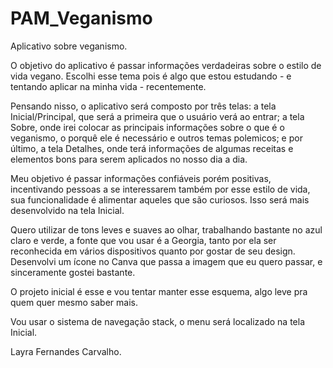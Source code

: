 # PAM_Veganismo
Aplicativo sobre veganismo. 

O objetivo do aplicativo é passar informações verdadeiras sobre o estilo de vida vegano. Escolhi esse tema pois é algo que estou estudando - e tentando aplicar na minha vida - recentemente. 

Pensando nisso, o aplicativo será composto por três telas: a tela Inicial/Principal, que será a primeira que o usuário verá ao entrar; a tela Sobre, onde irei colocar as principais informações sobre o que é o veganismo, o porquê ele é necessário e outros temas polemicos; e por último, a tela Detalhes, onde terá informações de algumas receitas e elementos bons para serem aplicados no nosso dia a dia. 

Meu objetivo é passar informações confiáveis porém positivas, incentivando pessoas a se interessarem também por esse estilo de vida, sua funcionalidade é alimentar aqueles que são curiosos. Isso será mais desenvolvido na tela Inicial.

Quero utilizar de tons leves e suaves ao olhar, trabalhando bastante no azul claro e verde, a fonte que vou usar é a Georgia, tanto por ela ser reconhecida em vários dispositivos quanto por gostar de seu design. Desenvolvi um ícone no Canva que passa a imagem que eu quero passar, e sinceramente gostei bastante. 

O projeto inicial é esse e vou tentar manter esse esquema, algo leve pra quem quer mesmo saber mais.

Vou usar o sistema de navegação stack, o menu será localizado na tela Inicial.

Layra Fernandes Carvalho.